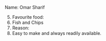 Name:
Omar Sharif

5. Favourite food:
6. Fish and Chips
7. Reason:
8. Easy to make and always readily available.
